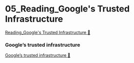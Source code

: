 # 05_Reading_Google's Trusted Infrastructure

[Reading_Google's Trusted Infrastructure &#128279;](https://www.coursera.org/learn/introduction-to-security-principles-in-cloud-computing/supplement/gLrHa/googles-trusted-infrastructure)

### Google’s trusted infrastructure

[Google’s trusted infrastructure &#128279;](https://1drv.ms/b/c/526c45566c8c239a/EWaPW-RXgLdOlzyfgSgN8qABLpYsM9h_gKLCJOS3kZFavQ?e=KFzIu3)
